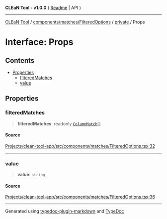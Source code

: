 **CLEaN Tool - v1.0.0** ( [Readme](../../../../../README.md) \| API )

***

[CLEaN Tool](../../../../../modules.md) / [components/matches/FilteredOptions](../../README.md) / [private](../README.md) / Props

# Interface: Props

## Contents

- [Properties](Props.md#properties)
  - [filteredMatches](Props.md#filteredmatches)
  - [value](Props.md#value)

## Properties

### filteredMatches

> **filteredMatches**: readonly [`ColumnMatch`](ColumnMatch.md)[]

#### Source

[Projects/clean-tool-app/src/components/matches/FilteredOptions.tsx:32](https://github.com/yuckyh/clean-tool-app/)

***

### value

> **value**: `string`

#### Source

[Projects/clean-tool-app/src/components/matches/FilteredOptions.tsx:36](https://github.com/yuckyh/clean-tool-app/)

***

Generated using [typedoc-plugin-markdown](https://www.npmjs.com/package/typedoc-plugin-markdown) and [TypeDoc](https://typedoc.org/)
